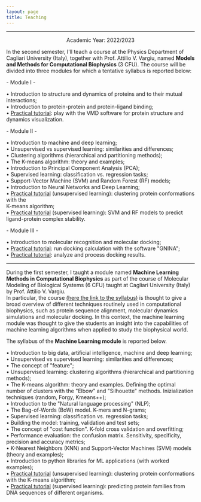 ```yaml
---
layout: page
title: Teaching
---
```

---

<p align=center>
Academic Year: 2022/2023

<p>In the second semester, I'll teach a course at the Physics Department of Cagliari University (Italy), together with Prof. Attilio V. Vargiu, named <b>Models and Methods for Computational Biophysics</b> (3 CFU). The course will be divided into three modules for which a tentative syllabus is reported below:
</p>

<p>
- Module I - <br>
</p>
<p>
• Introduction to structure and dynamics of proteins and to their mutual interactions; <br>
• Introduction to protein-protein and protein-ligand binding; <br>
• <u>Practical tutorial</u>: play with the VMD software for protein structure and dynamics visualization. <br>
</p>
<p>
- Module II - <br>
</p>
<p>
• Introduction to machine and deep learning; <br>
• Unsupervised vs supervised learning: similarities and differences;<br>
• Clustering algorithms (hierarchical and partitioning methods); <br>
• The K-means algorithm: theory and examples;<br>
• Introduction to Principal Component Analysis (PCA); <br> 
• Supervised learning: classification vs. regression tasks; <br>
• Support-Vector Machine (SVM) and Random Forest (RF) models; <br>
• Introduction to Neural Networks and Deep Learning;<br>
• <u>Practical tutorial</u> (unsupervised learning): clustering protein conformations with the <br>K-means algorithm; <br>
• <u>Practical tutorial</u> (supervised learning): SVM and RF models to predict ligand-protein complex stability. <br>
</p>
<p>
- Module III - <br>
</p>
<p>
• Introduction to molecular recognition and molecular docking; <br>
• <u>Practical tutorial</u>: run docking calculation with the software "GNINA"; <br>
• <u>Practical tutorial</u>: analyze and process docking results. <br>
</p>
<hr style="height:2px;border-width:0;color:gray;background-color:gray">

<p align=center>


<p>During the first semester, I taught a module named <b>Machine Learning Methods in Computational Biophysics</b> as part of the course of Molecular Modeling of Biological Systems (6 CFU)
taught at Cagliari University (Italy) by Prof. Attilio V. Vargiu.<br>
In particular, the course <a href="https://unica.it/unica/en/ateneo_s07_ss01_sss02.page?mu=Guide/PaginaADErogata.do?ad_er_id=2022*N0*N0*S1*40674*20723&ANNO_\ACCADEMICO=2022&mostra_percorsi=S">(here the link to the syllabus)</a> is thought to give a broad overview of different techniques routinely used in computational biophysics, such as protein sequence alignment, molecular dynamics simulations and molecular docking.
In this context, the machine learning module was thought to give the students an insight into the capabilities of machine learning algorithms when applied to study the biophysical world.
</p>

<p>The syllabus of the <b>Machine Learning module</b>  is reported below. 
</p>

• Introduction to big data, artificial intelligence, machine and deep learning; <br>
• Unsupervised vs supervised learning: similarities and differences;<br>
• The concept of "feature";<br>
• Unsupervised learning: clustering algorithms (hierarchical and partitioning methods); <br>
• The K-means algorithm: theory and examples. Defining the optimal number of clusters with the "Elbow" and "Silhouette" methods. Inizialization techniques (random, Forgy, Kmeans++); <br>
• Introduction to the "Natural language processing" (NLP); <br>
• The Bag-of-Words (BoW) model. K-mers and N-grams; <br>
• Supervised learning: classification vs. regression tasks; <br>
• Building the model: training, validation and test sets; <br>
• The concept of "cost function". K-fold cross validation and overfitting; <br>
• Performance evaluation: the confusion matrix. Sensitivity, specificity, precision and accuracy metrics; <br>
• K-Nearest Neighbors (KNN) and Support-Vector Machines (SVM) models (theory and examples); <br>
• Introduction to python libraries for ML applications (with worked examples); <br>
• <u>Practical tutorial</u> (unsupervised learning): clustering protein conformations with the K-means algorithm; <br>
• <u>Practical tutorial</u> (supervised learning): predicting protein families from DNA sequences of different organisms. <br>




